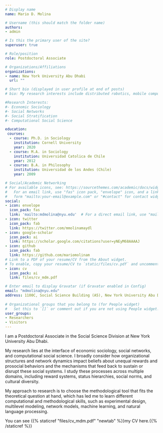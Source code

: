 ```yaml
---
# Display name
name: Mario D. Molina

# Username (this should match the folder name)
authors:
- admin

# Is this the primary user of the site?
superuser: true

# Role/position
role: Postdoctoral Associate

# Organizations/Affiliations
organizations:
- name: New York University Abu Dhabi
  url: ""

# Short bio (displayed in user profile at end of posts)
# bio: My research interests include distributed robotics, mobile computing and programmable matter.

#Research Interests:
#- Economic Sociology
#- Social Networks
#- Social Stratification
#- Computational Social Science

education:
 courses:
  - course: Ph.D. in Sociology
    institution: Cornell University
    year: 2020
  - course: M.A. in Sociology
    institution: Universidad Catolica de Chile
    year: 2012
  - course: B.A. in Philosophy
    institution: Universidad de los Andes (Chile)
    year: 2009

# Social/Academic Networking
# For available icons, see: https://sourcethemes.com/academic/docs/widgets/#icons
#   For an email link, use "fas" icon pack, "envelope" icon, and a link in the
#   form "mailto:your-email@example.com" or "#contact" for contact widget.
social:
- icon: envelope
  icon_pack: fas
  link: 'mailto:mdmolina@nyu.edu'  # For a direct email link, use "mailto:mdmolina@nyu.edu".
- icon: twitter
  icon_pack: fab
  link: https://twitter.com/mmolinamaydl
- icon: google-scholar
  icon_pack: ai
  link: https://scholar.google.com/citations?user=yNEyM68AAAAJ
- icon: github
  icon_pack: fab
  link: https://github.com/mariomolinam
# Link to a PDF of your resume/CV from the About widget.
# To enable, copy your resume/CV to `static/files/cv.pdf` and uncomment the lines below.  
- icon: cv
  icon_pack: ai
  link: files/cv_mdm.pdf

# Enter email to display Gravatar (if Gravatar enabled in Config)
email: "mdmolina@nyu.edu"
address: 1100C, Social Science Building (A5), New York University Abu Dhabi, Abu Dhabi
  
# Organizational groups that you belong to (for People widget)
#   Set this to `[]` or comment out if you are not using People widget.  
user_groups:
- Researchers
- Visitors
---
```


I am a Postdoctoral Associate in the Social Science Division at New York University Abu Dhabi. 

My research lies at the interface of economic sociology, social networks, and computational social science. I broadly consider how organizational structures and network dynamics impact beliefs about unequal rewards and prosocial behaviors and the mechanisms that feed back to sustain or disrupt these social systems. I study these processes across multiple domains, including reward systems, status hierarchies, social norms, and cultural diversity. 

My approach to research is to choose the methodological tool that fits the theoretical question at hand, which has led me to learn different computational and methodological skills, such as experimental design, multilevel modeling, network models, machine learning, and natural language processing.

You can see {{% staticref "files/cv_mdm.pdf" "newtab" %}}my CV here.{{% /staticref %}}

